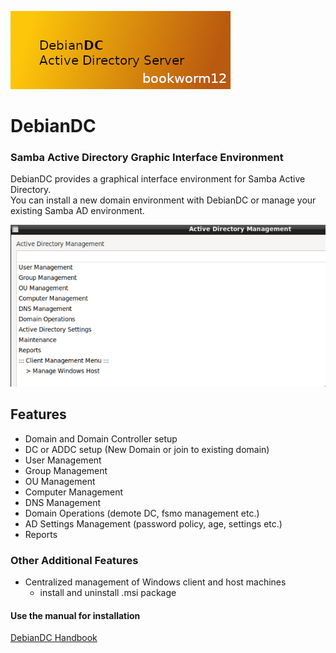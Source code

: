 ![alt text](docs/screenshots/DebianDC_Logo-bookworm.png "DebianDC Main Menu")
<br>
# DebianDC
### Samba Active Directory Graphic Interface Environment<br>
DebianDC provides a graphical interface environment for Samba Active Directory.<br>
You can install a new domain environment with DebianDC or manage your existing Samba AD environment.<br>

![alt text](docs/screenshots/manager-1.png "DebianDC Main Menu")

## Features
- Domain and Domain Controller setup
- DC or ADDC setup (New Domain or join to existing domain)
- User Management
- Group Management
- OU Management
- Computer Management
- DNS Management
- Domain Operations (demote DC, fsmo management etc.)
- AD Settings Management (password policy, age, settings etc.)
- Reports

### Other Additional Features
- Centralized management of Windows client and host machines
    - install and uninstall .msi package

#### Use the manual for installation
[DebianDC Handbook](https://github.com/eesmer/DebianDC/blob/master/DebianDC-Handbook.md)
